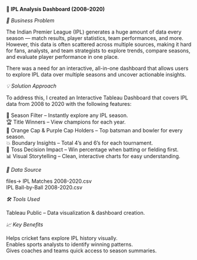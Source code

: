 
**🏏 IPL Analysis Dashboard (2008–2020)**

*📌 Business Problem*

The Indian Premier League (IPL) generates a huge amount of data every season — match results, player statistics, team performances, and more.
However, this data is often scattered across multiple sources, making it hard for fans, analysts, and team strategists to explore trends, compare seasons, and evaluate player performance in one place.

There was a need for an interactive, all-in-one dashboard that allows users to explore IPL data over multiple seasons and uncover actionable insights.
 
 *💡 Solution Approach*

To address this, I created an Interactive Tableau Dashboard that covers IPL data from 2008 to 2020 with the following features:

📅 Season Filter – Instantly explore any IPL season.  
🏆 Title Winners – View champions for each year.  
🏏 Orange Cap & Purple Cap Holders – Top batsman and bowler for every season.  
💥 Boundary Insights – Total 4’s and 6’s for each tournament.  
🎯 Toss Decision Impact – Win percentage when batting or fielding first.  
📊 Visual Storytelling – Clean, interactive charts for easy understanding.  

*📂 Data Source*

files-> IPL Matches 2008-2020.csv  
        IPL Ball-by-Ball 2008-2020.csv

*🛠 Tools Used*

Tableau Public – Data visualization & dashboard creation.
 
 *📈 Key Benefits*

Helps cricket fans explore IPL history visually.  
Enables sports analysts to identify winning patterns.  
Gives coaches and teams quick access to season summaries.  
